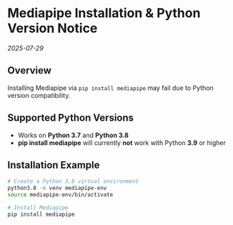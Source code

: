 # Mediapipe Installation & Python Version Notice

*2025-07-29*

## Overview

Installing Mediapipe via `pip install mediapipe` may fail due to Python version compatibility.

## Supported Python Versions

- Works on **Python 3.7** and **Python 3.8**  
- **pip install mediapipe** will currently **not** work with Python **3.9** or higher

## Installation Example

```bash
# Create a Python 3.8 virtual environment
python3.8 -m venv mediapipe-env
source mediapipe-env/bin/activate

# Install Mediapipe
pip install mediapipe
```
